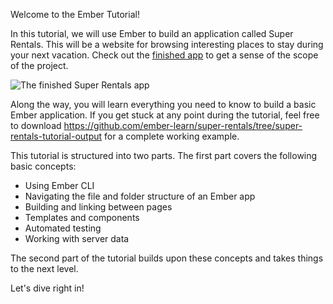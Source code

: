 Welcome to the Ember Tutorial!

In this tutorial, we will use Ember to build an application called Super Rentals. This will be a website for browsing interesting places to stay during your next vacation. Check out the [finished app](https://super-rentals-tutorial--ember-super-rentals.netlify.com) to get a sense of the scope of the project.

![The finished Super Rentals app](/screenshots/08-working-with-data/three-properties@2x.png)

Along the way, you will learn everything you need to know to build a basic Ember application. If you get stuck at any point during the tutorial, feel free to download <https://github.com/ember-learn/super-rentals/tree/super-rentals-tutorial-output> for a complete working example.

This tutorial is structured into two parts. The first part covers the following basic concepts:

* Using Ember CLI
* Navigating the file and folder structure of an Ember app
* Building and linking between pages
* Templates and components
* Automated testing
* Working with server data

The second part of the tutorial builds upon these concepts and takes things to the next level.

Let's dive right in!
